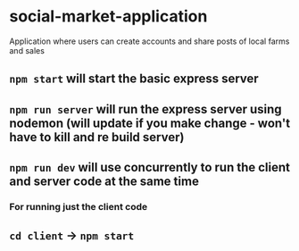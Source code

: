 # social-market-application
Application where users can create accounts and share posts of local farms and sales

## `npm start` will start the basic express server

## `npm run server` will run the express server using nodemon (will update if you make change - won't have to kill and re build server)

## `npm run dev` will use concurrently to run the client and server code at the same time

### For running just the client code
## `cd client` -> `npm start`
